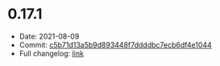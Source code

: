 # 0.17.1
 - Date: 2021-08-09
 - Commit: [c5b71d13a5b9d893448f7ddddbc7ecb6df4e1044](https://github.com/OpenSpace/OpenSpace/commit/c5b71d13a5b9d893448f7ddddbc7ecb6df4e1044)
 - Full changelog: [link](https://github.com/OpenSpace/OpenSpace/releases/tag/releases%2Fv0.17.1)
